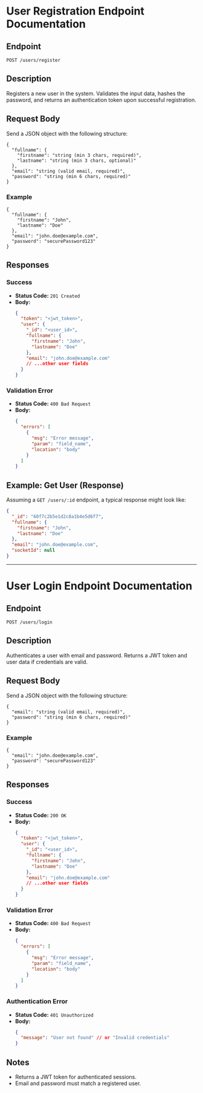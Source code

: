 # User Registration Endpoint Documentation

<!--
This section of the README.md file is intended to document the available API endpoints for the Uber Project backend. Please list each endpoint, its HTTP method, expected request parameters, and response structure. Include authentication requirements and example requests/responses where applicable.
-->
## Endpoint

`POST /users/register`

## Description
Registers a new user in the system. Validates the input data, hashes the password, and returns an authentication token upon successful registration.

## Request Body
Send a JSON object with the following structure:

```
{
  "fullname": {
    "firstname": "string (min 3 chars, required)",
    "lastname": "string (min 3 chars, optional)"
  },
  "email": "string (valid email, required)",
  "password": "string (min 6 chars, required)"
}
```

### Example
```
{
  "fullname": {
    "firstname": "John",
    "lastname": "Doe"
  },
  "email": "john.doe@example.com",
  "password": "securePassword123"
}
```

## Responses

### Success
- **Status Code:** `201 Created`
- **Body:**
  ```json
  {
    "token": "<jwt_token>",
    "user": {
      "_id": "<user_id>",
      "fullname": {
        "firstname": "John",
        "lastname": "Doe"
      },
      "email": "john.doe@example.com"
      // ...other user fields
    }
  }
  ```

### Validation Error
- **Status Code:** `400 Bad Request`
- **Body:**
  ```json
  {
    "errors": [
      {
        "msg": "Error message",
        "param": "field_name",
        "location": "body"
      }
    ]
  }
  ```

## Example: Get User (Response)

Assuming a `GET /users/:id` endpoint, a typical response might look like:

```json
{
  "_id": "60f7c2b5e1d2c8a1b4e5d6f7",
  "fullname": {
    "firstname": "John",
    "lastname": "Doe"
  },
  "email": "john.doe@example.com",
  "socketId": null
}
```

---

# User Login Endpoint Documentation

## Endpoint

`POST /users/login`

## Description
Authenticates a user with email and password. Returns a JWT token and user data if credentials are valid.

## Request Body
Send a JSON object with the following structure:

```
{
  "email": "string (valid email, required)",
  "password": "string (min 6 chars, required)"
}
```

### Example
```
{
  "email": "john.doe@example.com",
  "password": "securePassword123"
}
```

## Responses

### Success
- **Status Code:** `200 OK`
- **Body:**
  ```json
  {
    "token": "<jwt_token>",
    "user": {
      "_id": "<user_id>",
      "fullname": {
        "firstname": "John",
        "lastname": "Doe"
      },
      "email": "john.doe@example.com"
      // ...other user fields
    }
  }
  ```

### Validation Error
- **Status Code:** `400 Bad Request`
- **Body:**
  ```json
  {
    "errors": [
      {
        "msg": "Error message",
        "param": "field_name",
        "location": "body"
      }
    ]
  }
  ```

### Authentication Error
- **Status Code:** `401 Unauthorized`
- **Body:**
  ```json
  {
    "message": "User not found" // or "Invalid credentials"
  }
  ```

## Notes
- Returns a JWT token for authenticated sessions.
- Email and password must match a registered user.
